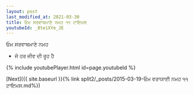 ```yaml
---
layout: post
last_modified_at: 2021-03-30
title: ਓਮ ਸਰਵਾਥਮਾਣੇ ਨਮਹ ੧੧ ਟਾਇਮਸ
youtubeId: _8teiXYe_JE
---
```

 
 
 ਓਮ ਸਰਵਾਥਮਾਣੇ ਨਮਹ  
 
 -  ਜੋ ਹਰ ਜੀਵ ਦੀ ਰੂਹ ਹੈ 
 
  
 
  
 
 
 
 
 
 


{% include youtubePlayer.html id=page.youtubeId %}
 
[Next]({{ site.baseurl }}{% link  split2/_posts/2015-03-19-ਓਮ ਵਰਾਯਾਈ ਨਮਹ ੧੧ ਟਾਇਮਸ.md%})
 

